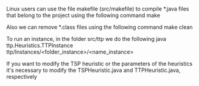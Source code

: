 Linux users can use the file makefile (src/makefile) to compile \*.java files that belong to the project using the following command
   make

Also we can remove \*.class files using the following command
   make clean

To run an instance, in the folder src/ttp we do the following
   java ttp.Heuristics.TTPInstance ttp/Instances/<folder_instance>/<name_instance>

If you want to modify the TSP heuristic or the parameters of the heuristics it's necessary to modify the TSPHeuristic.java and TTPHeuristic.java, respectively

